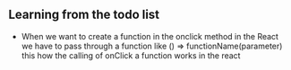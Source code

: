 ## Learning from the todo list 
- When we want to create a function in the onclick method in the React we have to pass through a function like 
() => functionName(parameter) this how the calling of onClick a function works in the react